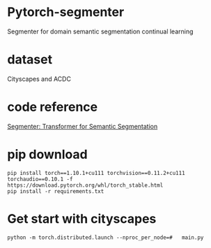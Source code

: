 # Pytorch-segmenter
Segmenter for domain semantic segmentation continual learning 

# dataset
Cityscapes and ACDC

# code reference
[Segmenter: Transformer for Semantic Segmentation](https://github.com/rstrudel/segmenter/tree/master)

# pip download
```
pip install torch==1.10.1+cu111 torchvision==0.11.2+cu111 torchaudio==0.10.1 -f https://download.pytorch.org/whl/torch_stable.html
pip install -r requirements.txt
```

# Get start with cityscapes
```
python -m torch.distributed.launch --nproc_per_node=#   main.py
```


